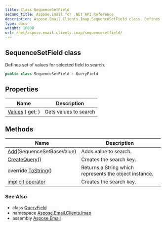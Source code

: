```yaml
---
title: Class SequenceSetField
second_title: Aspose.Email for .NET API Reference
description: Aspose.Email.Clients.Imap.SequenceSetField class. Defines set of values for selected field to search
type: docs
weight: 16800
url: /net/aspose.email.clients.imap/sequencesetfield/
---
```

## SequenceSetField class

Defines set of values for selected field to search.

```csharp
public class SequenceSetField : QueryField
```

## Properties

| Name | Description |
| --- | --- |
| [Values](../../aspose.email.clients.imap/sequencesetfield/values/) { get; } | Gets values to search |

## Methods

| Name | Description |
| --- | --- |
| [Add](../../aspose.email.clients.imap/sequencesetfield/add/)(SequenceSetBaseValue) | Adds value to search. |
| [CreateQuery](../../aspose.email.clients.imap/sequencesetfield/createquery/)() | Creates the search key. |
| override [ToString](../../aspose.email.clients.imap/sequencesetfield/tostring/)() | Returns a String which represents the object instance. |
| [implicit operator](../../aspose.email.clients.imap/sequencesetfield/op_implicit/) | Creates the search key. |

### See Also

* class [QueryField](../../aspose.email.tools.search/queryfield/)
* namespace [Aspose.Email.Clients.Imap](../../aspose.email.clients.imap/)
* assembly [Aspose.Email](../../)



